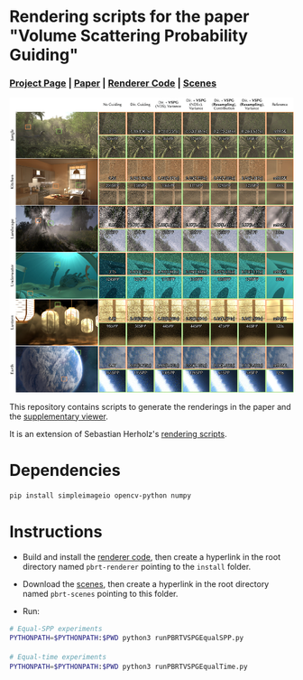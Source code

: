 # Rendering scripts for the paper "Volume Scattering Probability Guiding"
### [Project Page](https://kehanxuuu.github.io/vspg-website/) | [Paper](https://kehanxuuu.github.io/vspg-website/static/pdfs/volume_scattering_probability_guiding_sa24.pdf) | [Renderer Code](https://github.com/kehanxuuu/vspg-pbrt-v4/) | [Scenes](https://drive.google.com/file/d/11mECG390H3CFszWaNu2i9QC87CDdTJAh/view?usp=sharing)

<img src="full-rendering.jpg" alt="full-rendering" width="1024"/>

This repository contains scripts to generate the renderings in the paper and the [supplementary viewer](https://kehanxuuu.github.io/vspg-website/vspg-supplemental/index.html).

It is an extension of Sebastian Herholz's [rendering scripts](https://github.com/sherholz/rendering-scripts).

# Dependencies

``` bash
pip install simpleimageio opencv-python numpy
```

# Instructions

* Build and install the [renderer code](https://github.com/kehanxuuu/vspg-pbrt-v4/), then create a hyperlink in the root directory named `pbrt-renderer` pointing to the `install` folder.

* Download the [scenes](https://drive.google.com/file/d/11mECG390H3CFszWaNu2i9QC87CDdTJAh/view?usp=sharing), then create a hyperlink in the root directory named `pbrt-scenes` pointing to this folder.

* Run:
``` bash
# Equal-SPP experiments
PYTHONPATH=$PYTHONPATH:$PWD python3 runPBRTVSPGEqualSPP.py

# Equal-time experiments
PYTHONPATH=$PYTHONPATH:$PWD python3 runPBRTVSPGEqualTime.py
```